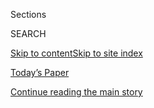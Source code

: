 <div id="app">

<div>

<div class="NYTAppHideMasthead css-1r6wvpq e1suatyy0">

<div class="section css-ui9rw0 e1suatyy2">

<div class="css-eph4ug er09x8g0">

<div class="css-6n7j50">

</div>

<span class="css-1dv1kvn">Sections</span>

<div class="css-10488qs">

<span class="css-1dv1kvn">SEARCH</span>

</div>

[Skip to content](#site-content)[Skip to site
index](#site-index)

</div>

<div class="css-10698na e1huz5gh0">

</div>

</div>

<div id="masthead-bar-one" class="section hasLinks css-15hmgas e1csuq9d3">

<div class="css-uqyvli e1csuq9d0">

</div>

<div class="css-1uqjmks e1csuq9d1">

</div>

<div class="css-9e9ivx">

[](https://myaccount.nytimes3xbfgragh.onion/auth/login?response_type=cookie&client_id=vi)

</div>

<div class="css-1bvtpon e1csuq9d2">

[Today’s Paper](https://www.nytimes3xbfgragh.onion/section/todayspaper)

</div>

</div>

</div>

</div>

<div data-aria-hidden="false">

<div id="site-content" data-role="main">

<div id="top-wrapper" class="css-15p45cc eaca97t0" type="top">

<div id="top-slug" class="css-19x0jxb eaca97t1" hidden="">

Advertisement

</div>

[Continue reading the main
story](#after-top)

<div class="ad top-wrapper" style="text-align:center;height:100%;display:block;min-height:90px">

<div id="top" class="place-ad" data-position="top" data-size-key="top">

</div>

</div>

<div id="after-top">

</div>

</div>

<div id="byline" class="section css-15h4p1b e9abtgs0">

<div class="css-1j21atc e1svk9qx1">

<div class="css-nfcc9b e1svk9qx3">

<div class="css-cnx41t">

![Portrait of Tim
Herrera](https://static01.graylady3jvrrxbe.onion/images/2018/12/07/multimedia/author-tim-herrera/author-tim-herrera-thumbLarge.png)

</div>

<div class="css-vl9dhg e1svk9qx5">

<div class="css-1nrhkj6 e1svk9qx6">

# Tim Herrera

</div>

## <span></span>

Tim Herrera edits and writes for Smarter Living, and he is a co-editor
of the Smarter Living book. Before coming to The New York Times, he
worked at The Washington Post, where he wrote about digital culture. He
was previously a reporter for amNewYork and Newsday.

</div>

</div>

</div>

<div>

<div id="mid1-wrapper" class="css-1mn4oms eaca97t0" type="rank">

<div id="mid1-slug" class="css-1tag3rd eaca97t1">

Advertisement

</div>

[Continue reading the main
story](#after-mid1)

<div id="mid1" class="ad mid1-wrapper" style="text-align:center;height:100%;display:block">

</div>

<div id="after-mid1">

</div>

</div>

</div>

<div class="css-185go5a e1o5byef0">

<div class="css-15cbhtu">

  - [Latest](#stream-panel)
  - <span class="css-6n7j50">Search</span>
    <div class="control">
    <div class="label-container css-1dv1kvn">
    Search
    </div>
    <div class="css-wm4t3d">
    **<span id="clear-search-input" class="css-1dv1kvn">Clear this text
    input</span>
    </div>
    </div>
    <span class="css-1iovbfw"></span>

<div id="stream-panel" class="section css-8msx5b e1jz0cab1">

<div class="css-13mho3u">

1.  
    
    <div class="css-1cp3ece">
    
    <div class="css-1l4spti">
    
    [](/2020/08/19/smarter-living/coronavirus-how-to-write-better-emails.html)
    
    <div class="css-79elbk">
    
    ![](https://static01.graylady3jvrrxbe.onion/images/2020/08/14/smarter-living/00sl-tonedeaf-emails/00sl-tonedeaf-emails-thumbWide-v3.jpg?quality=75&auto=webp&disable=upscale)
    
    </div>
    
    ## I Hope This Email Finds You Well
    
    Just wanted to check in\!
    
    <div class="css-1nqbnmb ea5icrr0">
    
    By <span class="css-1n7hynb">Tim
    Herrera</span>
    
    </div>
    
    </div>
    
    <div class="css-1lc2l26 e1xfvim33">
    
    </div>
    
    </div>

2.  
    
    <div class="css-1cp3ece">
    
    <div class="css-1l4spti">
    
    [](/2020/06/05/smarter-living/coronavirus-swimming-pool-water.html)
    
    <div class="css-79elbk">
    
    ![](https://static01.graylady3jvrrxbe.onion/images/2020/06/13/smarter-living/05sl-coronavirus-pools/05sl-coronavirus-pools-thumbWide.jpg?quality=75&auto=webp&disable=upscale)
    
    </div>
    
    ## Is It Safe to Go to a Pool During Coronavirus?
    
    Worry less about the water, and more about the person standing next
    to you in a crowded locker room or wading in the shallow end as you
    swim by.
    
    <div class="css-1nqbnmb ea5icrr0">
    
    By <span class="css-1n7hynb">Tim
    Herrera</span>
    
    </div>
    
    </div>
    
    <div class="css-1lc2l26 e1xfvim33">
    
    </div>
    
    </div>

3.  
    
    <div class="css-1cp3ece">
    
    <div class="css-1l4spti">
    
    [](/article/nyc-curfew.html)
    
    <div class="css-79elbk">
    
    ![](https://static01.graylady3jvrrxbe.onion/images/2020/06/02/nyregion/02-curfewfaq/02-curfewfaq-thumbWide.jpg?quality=75&auto=webp&disable=upscale)
    
    </div>
    
    ## New York City’s Curfew: What You Need to Know
    
    Yes, you will most likely need to be indoors, or at least out of any
    public area, by 8 p.m.
    
    <div class="css-1nqbnmb ea5icrr0">
    
    By <span class="css-1n7hynb">Tim
    Herrera</span>
    
    </div>
    
    </div>
    
    <div class="css-1lc2l26 e1xfvim33">
    
    </div>
    
    </div>

4.  
    
    <div class="css-1cp3ece">
    
    <div class="css-1l4spti">
    
    [](/article/antibody-test-coronavirus.html)
    
    <div class="css-79elbk">
    
    ![](https://static01.graylady3jvrrxbe.onion/images/2020/04/29/smarter-living/29sl-coronavirus-antibodytest2/merlin_171766035_00fd976a-90ea-4d03-9e5c-9b4b90f02158-thumbWide.jpg?quality=75&auto=webp&disable=upscale)
    
    </div>
    
    ## What You Need to Know About the Covid-19 Antibody Test
    
    Our ability to test for coronavirus antibodies is growing, but what
    we can do with that information is still limited.
    
    <div class="css-1nqbnmb ea5icrr0">
    
    By <span class="css-1n7hynb">Tim
    Herrera</span>
    
    </div>
    
    </div>
    
    <div class="css-1lc2l26 e1xfvim33">
    
    </div>
    
    </div>

5.  
    
    <div class="css-1cp3ece">
    
    <div class="css-1l4spti">
    
    [](/2020/04/24/smarter-living/coronavirus-convalescent-plasma-antibodies.html)
    
    <div class="css-79elbk">
    
    ![](https://static01.graylady3jvrrxbe.onion/images/2020/04/22/smarter-living/22sl-plasma-promo/22sl-plasma-promo-thumbWide.jpg?quality=75&auto=webp&disable=upscale)
    
    </div>
    
    ## What Is Convalescent Blood Plasma, and Why Do We Care About It?
    
    Blood plasma from people who have recovered from Covid-19 may help
    others fight the disease.
    
    <div class="css-1nqbnmb ea5icrr0">
    
    By <span class="css-1n7hynb">Tim
    Herrera</span>
    
    </div>
    
    </div>
    
    <div class="css-1lc2l26 e1xfvim33">
    
    </div>
    
    </div>

6.  
    
    <div class="css-1cp3ece">
    
    <div class="css-1l4spti">
    
    [](/2020/04/15/smarter-living/coronavirus-eating-advice.html)
    
    <div class="css-79elbk">
    
    ![](https://static01.graylady3jvrrxbe.onion/images/2020/04/20/smarter-living/14sl-coronavirus-food/14sl-coronavirus-food-thumbWide.jpg?quality=75&auto=webp&disable=upscale)
    
    </div>
    
    ## Eating Is Weird Now. Here’s How to (Kind of) Get Back to Normal.
    
    If the coronavirus has busted your diet — and you’ve busted out the
    fat pants — here are some tips to get back on track.
    
    <div class="css-1nqbnmb ea5icrr0">
    
    By <span class="css-1n7hynb">Tim
    Herrera</span>
    
    </div>
    
    </div>
    
    <div class="css-1lc2l26 e1xfvim33">
    
    </div>
    
    </div>

7.  
    
    <div class="css-1cp3ece">
    
    <div class="css-1l4spti">
    
    [](/2020/04/12/smarter-living/coronavirus-recovered-how-to-help.html)
    
    <div class="css-79elbk">
    
    ![](https://static01.graylady3jvrrxbe.onion/images/2020/04/10/smarter-living/10sl-coronavirus-recoverhelp/10sl-coronavirus-recoverhelp-thumbWide.jpg?quality=75&auto=webp&disable=upscale)
    
    </div>
    
    ## Recovered From Coronavirus? Here’s How You Can Help
    
    Most important: Remember that being recovered does not make you
    immune from practicing good hygiene.
    
    <div class="css-1nqbnmb ea5icrr0">
    
    By <span class="css-1n7hynb">Tim
    Herrera</span>
    
    </div>
    
    </div>
    
    <div class="css-1lc2l26 e1xfvim33">
    
    </div>
    
    </div>

8.  
    
    <div class="css-1cp3ece">
    
    <div class="css-1l4spti">
    
    [](/interactive/2020/04/10/burst/coronavirus-shopping-exercise-delivery.html)
    
    <div class="css-79elbk">
    
    ![](https://static01.graylady3jvrrxbe.onion/images/2020/04/09/reader-center/09burst-errands/09burst-errands-thumbWide-v3.png?quality=75&auto=webp&disable=upscale)
    
    </div>
    
    ## Six Swipes on Running Your Essential Errands
    
    From groceries to prescriptions, there are still tasks that require
    us to venture outdoors. Here are guidelines to keep you safe.
    
    <div class="css-1nqbnmb ea5icrr0">
    
    By <span class="css-1n7hynb">Tim
    Herrera</span>
    
    </div>
    
    </div>
    
    <div class="css-1lc2l26 e1xfvim33">
    
    </div>
    
    </div>

9.  
    
    <div class="css-1cp3ece">
    
    <div class="css-1l4spti">
    
    [](/2020/03/23/smarter-living/9-delightful-articles-to-help-you-get-through-this-week.html)
    
    <div class="css-79elbk">
    
    ![](https://static01.graylady3jvrrxbe.onion/images/2019/03/08/smarter-living/08sl_newsletter/04sl_newsletter-thumbWide-v2.jpg?quality=75&auto=webp&disable=upscale)
    
    </div>
    
    ## 9 Delightful Articles to Help You Get Through This Week
    
    We’re all just trying to do our best now. These articles might help
    a little.
    
    <div class="css-1nqbnmb ea5icrr0">
    
    By <span class="css-1n7hynb">Tim
    Herrera</span>
    
    </div>
    
    </div>
    
    <div class="css-1lc2l26 e1xfvim33">
    
    </div>
    
    </div>

10. 
    
    <div class="css-1cp3ece">
    
    <div class="css-1l4spti">
    
    [](/2020/03/18/nyregion/coronavirus-testing-positive.html)
    
    <div class="css-79elbk">
    
    ![](https://static01.graylady3jvrrxbe.onion/images/2020/03/20/nyregion/00virus-timcovid/00virus-timcovid-thumbWide.jpg?quality=75&auto=webp&disable=upscale)
    
    </div>
    
    ## My Coronavirus Test: 5 Days, a Dozen Calls, Hours of Confusion
    
    The symptoms have been easy to deal with. The health care system has
    not.
    
    <div class="css-1nqbnmb ea5icrr0">
    
    By <span class="css-1n7hynb">Tim Herrera</span>
    
    </div>
    
    </div>
    
    <div class="css-1lc2l26 e1xfvim33">
    
    </div>
    
    </div>

<div class="css-13mho3u">

<div class="css-1t62hi8">

<div class="css-1stvaey">

Show
More

<div>

<div style="border:0;clip:rect(0 0 0 0);height:1px;margin:-1px;overflow:hidden;white-space:nowrap;padding:0;width:1px;position:absolute" data-role="log" data-aria-live="assertive">

</div>

<div style="border:0;clip:rect(0 0 0 0);height:1px;margin:-1px;overflow:hidden;white-space:nowrap;padding:0;width:1px;position:absolute" data-role="log" data-aria-live="assertive">

</div>

<div style="border:0;clip:rect(0 0 0 0);height:1px;margin:-1px;overflow:hidden;white-space:nowrap;padding:0;width:1px;position:absolute" data-role="log" data-aria-live="polite">

</div>

<div style="border:0;clip:rect(0 0 0 0);height:1px;margin:-1px;overflow:hidden;white-space:nowrap;padding:0;width:1px;position:absolute" data-role="log" data-aria-live="polite">

</div>

</div>

</div>

</div>

</div>

</div>

<div class="css-g6hk37 supplemental">

<div id="mid2-wrapper" class="css-10wkyv7 eaca97t0" type="lede">

<div id="mid2-slug" class="css-1tag3rd eaca97t1">

Advertisement

</div>

[Continue reading the main
story](#after-mid2)

<div id="mid2" class="ad mid2-wrapper" style="text-align:center;height:100%;display:block;min-height:250px">

</div>

<div id="after-mid2">

</div>

</div>

## Follow Elsewhere

<div class="module-body">

  - [**<span data-aria-hidden="true">timherrera</span><span class="css-1dv1kvn">twitter
    page for
    timherrera</span>](https://twitter.com/timherrera)
  - [**<span data-aria-hidden="true">heyitstimherrera</span><span class="css-1dv1kvn">facebook
    page for
    heyitstimherrera</span>](https://www.facebookcorewwwi.onion/heyitstimherrera)

</div>

</div>

</div>

</div>

</div>

</div>

</div>

## Site Index

<div>

</div>

## Site Information Navigation

  - [© <span>2020</span> <span>The New York Times
    Company</span>](https://help.nytimes3xbfgragh.onion/hc/en-us/articles/115014792127-Copyright-notice)

<!-- end list -->

  - [NYTCo](https://www.nytco.com/)
  - [Contact
    Us](https://help.nytimes3xbfgragh.onion/hc/en-us/articles/115015385887-Contact-Us)
  - [Work with us](https://www.nytco.com/careers/)
  - [Advertise](https://nytmediakit.com/)
  - [T Brand Studio](http://www.tbrandstudio.com/)
  - [Your Ad
    Choices](https://www.nytimes3xbfgragh.onion/privacy/cookie-policy#how-do-i-manage-trackers)
  - [Privacy](https://www.nytimes3xbfgragh.onion/privacy)
  - [Terms of
    Service](https://help.nytimes3xbfgragh.onion/hc/en-us/articles/115014893428-Terms-of-service)
  - [Terms of
    Sale](https://help.nytimes3xbfgragh.onion/hc/en-us/articles/115014893968-Terms-of-sale)
  - [Site
    Map](https://spiderbites.nytimes3xbfgragh.onion)
  - [Help](https://help.nytimes3xbfgragh.onion/hc/en-us)
  - [Subscriptions](https://www.nytimes3xbfgragh.onion/subscription?campaignId=37WXW)

</div>

</div>
